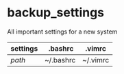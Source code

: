 # backup_settings
All important settings for a new system


**settings** | **.bashrc** | **.vimrc**
--- | --- | ---
*path* | ~/.bashrc | ~/.vimrc
